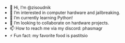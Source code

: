 - 👋 Hi, I’m @zisoudnik
- 👀 I’m interested in computer hardware and jailbreaking.
- 🌱 I’m currently learning Python!
- 💞️ I’m looking to collaborate on hardware projects.
- 📫 How to reach me via my discord: phasmagr
- ⚡ Fun fact: my favorite food is pastitsio

